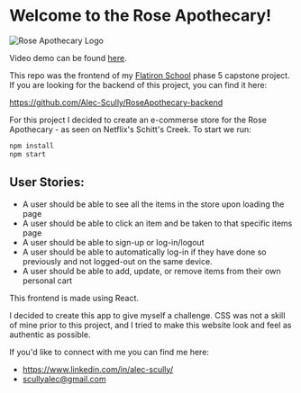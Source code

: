 # Welcome to the Rose Apothecary!

![Rose Apothecary Logo](https://static.wikia.nocookie.net/schitts-creek/images/7/75/Roseapothlogo.jpg/revision/latest/scale-to-width-down/1000?cb=20181108044017)

Video demo can be found [here](https://www.youtube.com/watch?v=EYIIW8qqfuY).

This repo was the frontend of my [Flatiron School](https://flatironschool.com/) phase 5 capstone project. If you are looking for the backend of this project, you can find it here:

https://github.com/Alec-Scully/RoseApothecary-backend

For this project I decided to create an e-commerse store for the Rose Apothecary - as seen on Netflix's Schitt's Creek.
To start we run:

```javascript
npm install
npm start
```

## User Stories:
  * A user should be able to see all the items in the store upon loading the page
  * A user should be able to click an item and be taken to that specific items page
  * A user should be able to sign-up or log-in/logout
  * A user should be able to automatically log-in if they have done so previously and not logged-out on the same device.
  * A user should be able to add, update, or remove items from their own personal cart
  
This frontend is made using React.

I decided to create this app to give myself a challenge. CSS was not a skill of mine prior to this project, and I tried to make this website look and feel as authentic as possible.

If you'd like to connect with me you can find me here:
* https://www.linkedin.com/in/alec-scully/
* scullyalec@gmail.com
